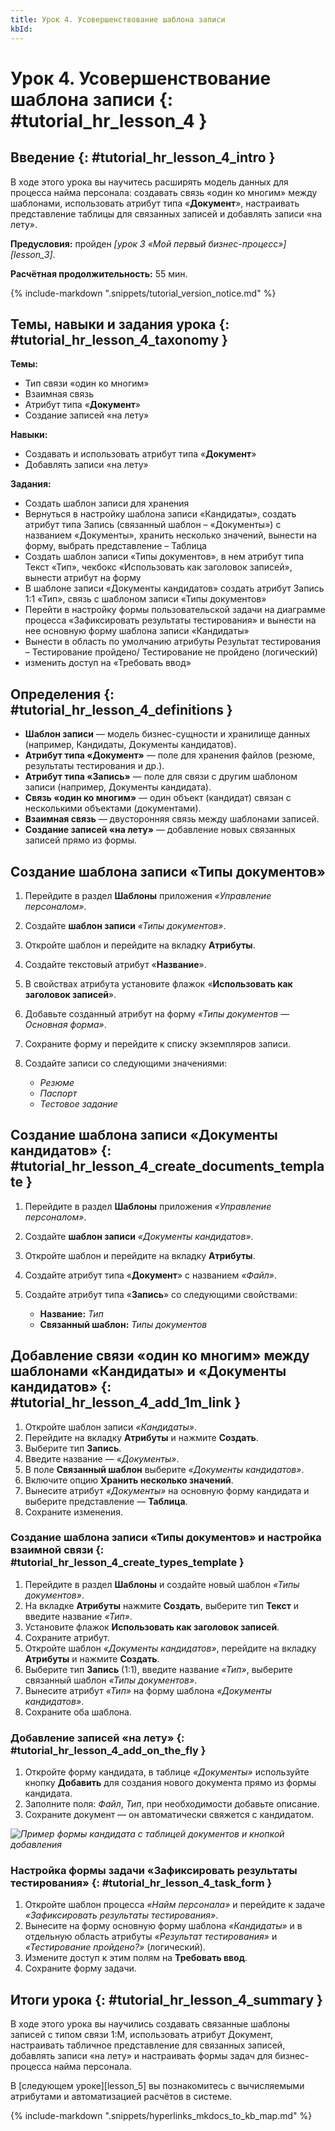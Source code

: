 ```yaml
---
title: Урок 4. Усовершенствование шаблона записи
kbId: 
---
```


# Урок 4. Усовершенствование шаблона записи {: #tutorial_hr_lesson_4 }

## Введение {: #tutorial_hr_lesson_4_intro }

В ходе этого урока вы научитесь расширять модель данных для процесса найма персонала: создавать связь «один ко многим» между шаблонами, использовать атрибут типа «**Документ**», настраивать представление таблицы для связанных записей и добавлять записи «на лету».

**Предусловия:** пройден _[урок 3 «Мой первый бизнес-процесс»][lesson_3]_.

**Расчётная продолжительность:** 55 мин.

{% include-markdown ".snippets/tutorial_version_notice.md" %}

## Темы, навыки и задания урока {: #tutorial_hr_lesson_4_taxonomy }

**Темы:**
- Тип связи «один ко многим»
- Взаимная связь
- Атрибут типа «**Документ**»
- Создание записей «на лету»

**Навыки:**
- Создавать и использовать атрибут типа «**Документ**»
- Добавлять записи «на лету»

**Задания:**
- Создать шаблон записи для хранения
- Вернуться в настройку шаблона записи «Кандидаты», создать атрибут типа Запись (связанный шаблон – «Документы») с названием «Документы», хранить несколько значений, вынести на форму, выбрать представление – Таблица
- Создать шаблон записи «Типы документов», в нем атрибут типа Текст «Тип», чекбокс «Использовать как заголовок записей», вынести атрибут на форму
- В шаблоне записи «Документы кандидатов» создать атрибут Запись 1:1 «Тип», связь с шаблоном записи «Типы документов»
- Перейти в настройку формы пользовательской задачи на диаграмме процесса «Зафиксировать результаты тестирования» и вынести на нее основную форму шаблона записи «Кандидаты»
- Вынести в область по умолчанию атрибуты   Результат тестирования – Тестирование пройдено/ Тестирование не пройдено (логический)
- изменить доступ на «Требовать ввод»

## Определения {: #tutorial_hr_lesson_4_definitions }

- **Шаблон записи** — модель бизнес-сущности и хранилище данных (например, Кандидаты, Документы кандидатов).
- **Атрибут типа «Документ»** — поле для хранения файлов (резюме, результаты тестирования и др.).
- **Атрибут типа «Запись»** — поле для связи с другим шаблоном записи (например, Документы кандидата).
- **Связь «один ко многим»** — один объект (кандидат) связан с несколькими объектами (документами).
- **Взаимная связь** — двусторонняя связь между шаблонами записей.
- **Создание записей «на лету»** — добавление новых связанных записей прямо из формы.

## Создание шаблона записи «Типы документов»

1. Перейдите в раздел **Шаблоны** приложения _«Управление персоналом»_.
2. Создайте **шаблон записи** _«Типы документов»_.
3. Откройте шаблон и перейдите на вкладку **Атрибуты**.
4. Создайте текстовый атрибут «**Название**».
5. В свойствах атрибута установите флажок «**Использовать как заголовок записей**».
6. Добавьте созданный атрибут на форму _«Типы документов — Основная форма»_.
7. Сохраните форму и перейдите к списку экземпляров записи.
8. Создайте записи со следующими значениями:

    - _Резюме_
    - _Паспорт_
    - _Тестовое задание_

## Создание шаблона записи «Документы кандидатов» {: #tutorial_hr_lesson_4_create_documents_template }

1. Перейдите в раздел **Шаблоны** приложения _«Управление персоналом»_.
2. Создайте **шаблон записи** _«Документы кандидатов»_.
3. Откройте шаблон и перейдите на вкладку **Атрибуты**.
4. Создайте атрибут типа «**Документ**» с названием _«Файл»_.
5. Создайте атрибут типа «**Запись**» со следующими свойствами:

    - **Название:** _Тип_
    - **Связанный шаблон:** _Типы документов_

## Добавление связи «один ко многим» между шаблонами «Кандидаты» и «Документы кандидатов» {: #tutorial_hr_lesson_4_add_1m_link }

1. Откройте шаблон записи _«Кандидаты»_.
2. Перейдите на вкладку **Атрибуты** и нажмите **Создать**.
3. Выберите тип **Запись**.
4. Введите название — _«Документы»_.
5. В поле **Связанный шаблон** выберите _«Документы кандидатов»_.
6. Включите опцию **Хранить несколько значений**.
7. Вынесите атрибут _«Документы»_ на основную форму кандидата и выберите представление — **Таблица**.
8. Сохраните изменения.

### Создание шаблона записи «Типы документов» и настройка взаимной связи {: #tutorial_hr_lesson_4_create_types_template }

1. Перейдите в раздел **Шаблоны** и создайте новый шаблон _«Типы документов»_.
2. На вкладке **Атрибуты** нажмите **Создать**, выберите тип **Текст** и введите название _«Тип»_.
3. Установите флажок **Использовать как заголовок записей**.
4. Сохраните атрибут.
5. Откройте шаблон _«Документы кандидатов»_, перейдите на вкладку **Атрибуты** и нажмите **Создать**.
6. Выберите тип **Запись** (1:1), введите название _«Тип»_, выберите связанный шаблон _«Типы документов»_.
7. Вынесите атрибут _«Тип»_ на форму шаблона _«Документы кандидатов»_.
8. Сохраните оба шаблона.

### Добавление записей «на лету» {: #tutorial_hr_lesson_4_add_on_the_fly }

1. Откройте форму кандидата, в таблице _«Документы»_ используйте кнопку **Добавить** для создания нового документа прямо из формы кандидата.
2. Заполните поля: _Файл_, _Тип_, при необходимости добавьте описание.
3. Сохраните документ — он автоматически свяжется с кандидатом.

_![Пример формы кандидата с таблицей документов и кнопкой добавления](img/lesson_4_candidate_documents_table.png)_

### Настройка формы задачи «Зафиксировать результаты тестирования» {: #tutorial_hr_lesson_4_task_form }

1. Откройте шаблон процесса _«Найм персонала»_ и перейдите к задаче _«Зафиксировать результаты тестирования»_.
2. Вынесите на форму основную форму шаблона _«Кандидаты»_ и в отдельную область атрибуты _«Результат тестирования»_ и _«Тестирование пройдено?»_ (логический).
3. Измените доступ к этим полям на **Требовать ввод**.
4. Сохраните форму задачи.

## Итоги урока {: #tutorial_hr_lesson_4_summary }

В ходе этого урока вы научились создавать связанные шаблоны записей с типом связи 1:М, использовать атрибут Документ, настраивать табличное представление для связанных записей, добавлять записи «на лету» и настраивать формы задач для бизнес-процесса найма персонала.

В [следующем уроке][lesson_5] вы познакомитесь с вычисляемыми атрибутами и автоматизацией расчётов в системе.

{% include-markdown ".snippets/hyperlinks_mkdocs_to_kb_map.md" %}
